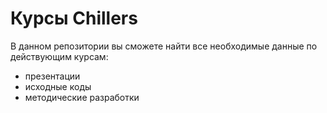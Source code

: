 # Курсы Chillers
В данном репозитории вы сможете найти все необходимые данные по действующим курсам:
* презентации
* исходные коды
* методические разработки
